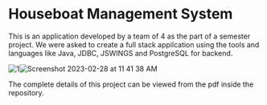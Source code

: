 # Houseboat Management System

This is an application developed by a team of 4 as the part of a semester project.
We were asked to create a full stack appilcation using the tools and languages like Java, JDBC, JSWINGS and PostgreSQL for backend.

![1](https://user-images.githubusercontent.com/84635960/221771121-2a69ebd1-c031-4ceb-a1c7-a14cc01e837f.png)![Screenshot 2023-02-28 at 11 41 38 AM](https://user-images.githubusercontent.com/84635960/221771155-038b2121-1e7f-4bbe-9f3e-0c159c8b2e5b.png)


The complete details of this project can be viewed from the pdf inside the repository.
